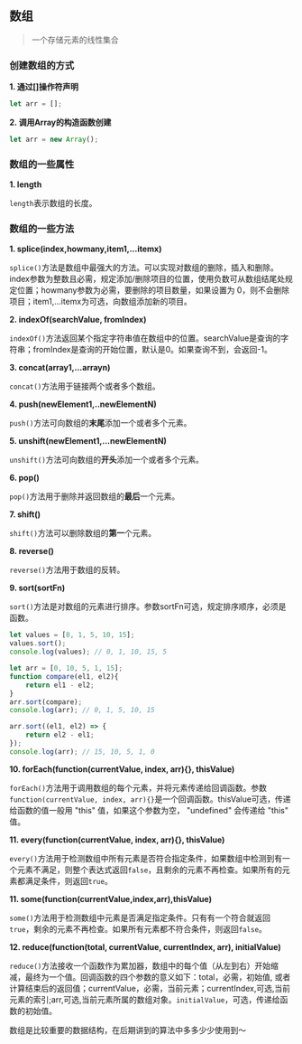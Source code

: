 ## 数组

> 一个存储元素的线性集合

### 创建数组的方式

**1. 通过[]操作符声明**

```javascript
let arr = [];
```

**2. 调用Array的构造函数创建**

```javascript
let arr = new Array();
```

### 数组的一些属性

**1. length**

`length`表示数组的长度。

### 数组的一些方法

**1. splice(index,howmany,item1,...itemx)**

`splice()`方法是数组中最强大的方法。可以实现对数组的删除，插入和删除。index参数为整数且必需，规定添加/删除项目的位置，使用负数可从数组结尾处规定位置；howmany参数为必需，要删除的项目数量，如果设置为 0，则不会删除项目；item1,...itemx为可选，向数组添加新的项目。

**2. indexOf(searchValue, fromIndex)**

`indexOf()`方法返回某个指定字符串值在数组中的位置。searchValue是查询的字符串；fromIndex是查询的开始位置，默认是0。如果查询不到，会返回-1。

**3. concat(array1,...arrayn)**

`concat()`方法用于链接两个或者多个数组。

**4. push(newElement1,..newElementN)**

`push()`方法可向数组的**末尾**添加一个或者多个元素。

**5. unshift(newElement1,...newElementN)**

`unshift()`方法可向数组的**开头**添加一个或者多个元素。

**6. pop()**

`pop()`方法用于删除并返回数组的**最后**一个元素。

**7. shift()**

`shift()`方法可以删除数组的**第一**个元素。

**8. reverse()**

`reverse()`方法用于数组的反转。

**9. sort(sortFn)**

`sort()`方法是对数组的元素进行排序。参数sortFn可选，规定排序顺序，必须是函数。

```javascript
let values = [0, 1, 5, 10, 15];
values.sort();
console.log(values); // 0, 1, 10, 15, 5

let arr = [0, 10, 5, 1, 15];
function compare(el1, el2){
    return el1 - el2;
}
arr.sort(compare);
console.log(arr); // 0, 1, 5, 10, 15

arr.sort((el1, el2) => {
    return el2 - el1;
}); 
console.log(arr); // 15, 10, 5, 1, 0
```

**10. forEach(function(currentValue, index, arr){}, thisValue)**

`forEach()`方法用于调用数组的每个元素，并将元素传递给回调函数。参数`function(currentValue, index, arr){}`是一个回调函数。thisValue可选，传递给函数的值一般用 "this" 值，如果这个参数为空， "undefined" 会传递给 "this" 值。

**11. every(function(currentValue, index, arr){}, thisValue)**

`every()`方法用于检测数组中所有元素是否符合指定条件，如果数组中检测到有一个元素不满足，则整个表达式返回`false`，且剩余的元素不再检查。如果所有的元素都满足条件，则返回`true`。

**11. some(function(currentValue,index,arr),thisValue)**

`some()`方法用于检测数组中元素是否满足指定条件。只有有一个符合就返回`true`，剩余的元素不再检查。如果所有元素都不符合条件，则返回`false`。

**12. reduce(function(total, currentValue, currentIndex, arr), initialValue)**

`reduce()`方法接收一个函数作为累加器，数组中的每个值（从左到右）开始缩减，最终为一个值。回调函数的四个参数的意义如下：total，必需，初始值, 或者计算结束后的返回值；currentValue，必需，当前元素；currentIndex,可选,当前元素的索引;arr,可选,当前元素所属的数组对象。`initialValue`，可选，传递给函数的初始值。

数组是比较重要的数据结构，在后期讲到的算法中多多少少使用到～